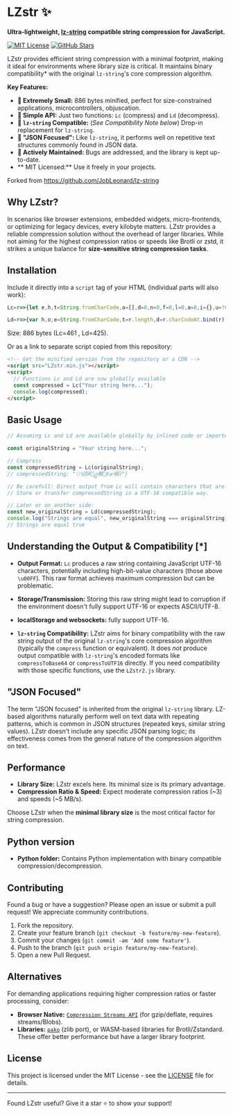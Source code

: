 # LZstr ✨

**Ultra-lightweight, [lz-string](https://github.com/JobLeonard/lz-string) compatible string compression for JavaScript.**

[![MIT License](https://img.shields.io/badge/License-MIT-blue.svg)](LICENSE)
[![GitHub Stars](https://img.shields.io/github/stars/gloryknight/LZstr.svg?style=social&label=Star)](https://github.com/gloryknight/LZstr) <!-- Replace your-username -->

LZstr provides efficient string compression with a minimal footprint, making it ideal for environments where library size is critical. It maintains binary compatibility* with the original `lz-string`'s core compression algorithm.

**Key Features:**

* **🚀 Extremely Small:** 886 bytes minified, perfect for size-constrained applications, microcontrollers, objuscation.
* **🧩 Simple API:** Just two functions: `Lc` (compress) and `Ld` (decompress).
* **🔄 `lz-string` Compatible:** (*See Compatibility Note below*) Drop-in replacement for `lz-string`.
* **📄 "JSON Focused":** Like `lz-string`, it performs well on repetitive text structures commonly found in JSON data.
* **🔧 Actively Maintained:** Bugs are addressed, and the library is kept up-to-date.
* ** MIT Licensed:** Use it freely in your projects.

Forked from https://github.com/JobLeonard/lz-string

## Why LZstr?

In scenarios like browser extensions, embedded widgets, micro-frontends, or optimizing for legacy devices, every kilobyte matters. LZstr provides a reliable compression solution without the overhead of larger libraries. While not aiming for the highest compression ratios or speeds like Brotli or zstd, it strikes a unique balance for **size-sensitive string compression tasks**.

## Installation

Include it directly into a `script` tag of your HTML (individual parts will also work):

```javascript
Lc=r=>{let e,h,t=String.fromCharCode,o=[],d=0,n=0,f=0,l=0,a=0,i={},u=!0,C=0,c=2,g=4,s=(r,e)=>{for(f=0;e>>=1;f++)d=r>>f&1|d<<1,16==++n&&(n=0,o.push(t(d)),d=0)},A=()=>{u?u=!1:s(e.v,g),null==i[C]&&(++c>=g&&(g<<=1),a=C<256?0:1,s(a,g),s(C,a?65536:256),i[C]={v:c,d:{}},u=!0),++c>=g&&(g<<=1)};for(C=r.charCodeAt(0),A(),g=4,--c,e=i[C],l=1;l<r.length;l++)C=r.charCodeAt(l),h=e.d[C],h?e=h:(A(),e.d[C]={v:c,d:{}},e=i[C]);return A(),s(2,g),d<<=16-n,o.push(t(d)),o.join("")}
```
```javascript
Ld=r=>{var h,o,e=String.fromCharCode,t=r.length,d=r.charCodeAt.bind(r),n=["","",""],a=4,f=4,u=3,i=[],C=0,c=2,l=0,s=d(0),v=16,g=1,p=()=>{for(C=l=0;l!=c;)C+=(s>>--v&1)<<l++,0==v&&(v=16,s=d(g++))};for(p(),c=8*C+8,p(),o=e(C),n[3]=o,i.push(o);g<=t;){if(c=u,p(),C<2)c=8+8*C,p(),n[f]=e(C),C=f++,0==--a&&(a=1<<u++);else if(2==C)return i.join("");h=C<n.length?n[C]:o+o.charAt(0),i.push(h),n[f++]=o+h.charAt(0),o=h,0==--a&&(a=1<<u++)}}
```

Size: 886 bytes (Lc=461 , Ld=425).

Or as a link to separate script copied from this repository:

```html
<!-- Get the minified version from the repository or a CDN -->
<script src="LZstr.min.js"></script>
<script>
  // Functions Lc and Ld are now globally available
  const compressed = Lc("Your string here...");
  console.log(compressed);
</script>
```

## Basic Usage

```javascript
// Assuming Lc and Ld are available globally by inlined code or imported

const originalString = "Your string here...";

// Compress
const compressedString = Lc(originalString);
// compressedString: "⚇낮ӠЌဥ胬๥Xᓂ堝ŀ"}

// Be carefull: Direct output from Lc will contain characters that are problematic in certain contexts (like URLs or HTML)
// Store or transfer compressedString in a UTF-16 compatible way.

// Later or on another side:
const new_originalString = Ld(compressedString);
console.log("Strings are equal", new_originalString === originalString);
// Strings are equal true
```

## Understanding the Output & Compatibility [*]

* **Output Format:** `Lc` produces a raw string containing JavaScript UTF-16 characters, potentially including high-bit-value characters (those above `\u00FF`). This raw format achieves maximum compression but can be problematic.
* **Storage/Transmission:** Storing this raw string might lead to corruption if the environment doesn't fully support UTF-16 or expects ASCII/UTF-8.
* **localStorage and websockets:** fully support UTF-16.

* **`lz-string` Compatibility:** LZstr aims for binary compatibility with the raw string output of the original `lz-string`'s core compression algorithm (typically the `compress` function or equivalent). It does *not* produce output compatible with `lz-string`'s encoded formats like `compressToBase64` or `compressToUTF16` directly. If you need compatibility with those specific functions, use the `LZstr2.js` library.

## "JSON Focused"

The term "JSON focused" is inherited from the original `lz-string` library. LZ-based algorithms naturally perform well on text data with repeating patterns, which is common in JSON structures (repeated keys, similar string values). LZstr doesn't include any specific JSON parsing logic; its effectiveness comes from the general nature of the compression algorithm on text.

## Performance

* **Library Size:** LZstr excels here. Its minimal size is its primary advantage.
* **Compression Ratio & Speed:** Expect moderate compression ratios (~3) and speeds (~5 MB/s).

Choose LZstr when the **minimal library size** is the most critical factor for string compression.

## Python version

* **Python folder:** Contains Python implementation with binary compatible compression/decompression.

## Contributing

Found a bug or have a suggestion? Please open an issue or submit a pull request! We appreciate community contributions.

1.  Fork the repository.
2.  Create your feature branch (`git checkout -b feature/my-new-feature`).
3.  Commit your changes (`git commit -am 'Add some feature'`).
4.  Push to the branch (`git push origin feature/my-new-feature`).
5.  Open a new Pull Request.

## Alternatives
For demanding applications requiring higher compression ratios or faster processing, consider:
* **Browser Native:** [`Compression Streams API`](https://developer.mozilla.org/en-US/docs/Web/API/Compression_Streams_API) (for gzip/deflate, requires streams/Blobs).
* **Libraries:** [`pako`](https://github.com/nodeca/pako) (zlib port), or WASM-based libraries for Brotli/Zstandard. These offer better performance but have a larger library footprint.

## License

This project is licensed under the MIT License - see the [LICENSE](LICENSE) file for details.

---

Found LZstr useful? Give it a star ⭐ to show your support!
